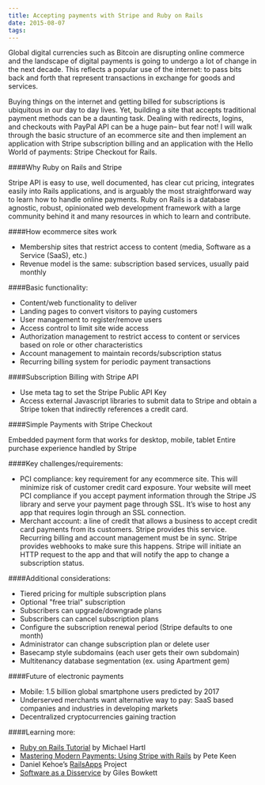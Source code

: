 ```yaml
---
title: Accepting payments with Stripe and Ruby on Rails
date: 2015-08-07
tags:
---
```


Global digital currencies such as Bitcoin are disrupting online commerce and the landscape of digital payments is going to undergo a lot of change in the next decade. This reflects a popular use of the internet: to pass bits back and forth that represent transactions in exchange for goods and services.

Buying things on the internet and getting billed for subscriptions is ubiquitous in our day to day lives. Yet, building a site that accepts traditional payment methods can be a daunting task. Dealing with redirects, logins, and checkouts with PayPal API can be a huge pain– but fear not! I will walk through the basic structure of an ecommerce site and then implement an application with Stripe subscription billing and an application with the Hello World of payments: Stripe Checkout for Rails.

####Why Ruby on Rails and Stripe

Stripe API is easy to use, well documented, has clear cut pricing, integrates easily into Rails applications, and is arguably the most straightforward way to learn how to handle online payments. Ruby on Rails is a database agnostic, robust, opinionated web development framework with a large community behind it and many  resources in which to learn and contribute.

####How ecommerce sites work

* Membership sites that restrict access to content (media, Software as a Service (SaaS), etc.)
* Revenue model is the same: subscription based services, usually paid monthly

####Basic functionality:

* Content/web functionality to deliver
* Landing pages to convert visitors to paying customers
* User management to register/remove users
* Access control to limit site wide access
* Authorization management to restrict access to content or services based on role or other characteristics
* Account management to maintain records/subscription status
* Recurring billing system for periodic payment transactions

####Subscription Billing with Stripe API

* Use meta tag to set the Stripe Public API Key 
* Access external Javascript libraries to submit data to Stripe and obtain a Stripe token that indirectly references a credit card.

####Simple Payments with Stripe Checkout

Embedded payment form that works for desktop, mobile, tablet
Entire purchase experience handled by Stripe

####Key challenges/requirements:

* PCI compliance: key requirement for any ecommerce site. This will minimize risk of customer credit card exposure. Your website will meet PCI compliance if you accept payment information through the Stripe JS library and serve your payment page through SSL. It’s wise to host any app that requires login through an SSL connection. 
* Merchant account: a line of credit that allows a business to accept credit card payments from its customers. Stripe provides this service.
Recurring billing and account management must be in sync. Stripe provides webhooks to make sure this happens. Stripe will initiate an HTTP request to the app and that will notify the app to change a subscription status.

####Additional considerations:

* Tiered pricing for multiple subscription plans
* Optional "free trial" subscription
* Subscribers can upgrade/downgrade plans
* Subscribers can cancel subscription plans
* Configure the subscription renewal period (Stripe defaults to one month)
* Administrator can change subscription plan or delete user
* Basecamp style subdomains (each user gets their own subdomain)
* Multitenancy database segmentation (ex. using Apartment gem)

####Future of electronic payments

* Mobile: 1.5 billion global smartphone users predicted by 2017
* Underserved merchants want alternative way to pay: SaaS based companies and industries in developing markets
* Decentralized cryptocurrencies gaining traction

####Learning more: 

* [Ruby on Rails Tutorial](https://www.railstutorial.org/book) by Michael Hartl
* [Mastering Modern Payments: Using Stripe with Rails](https://www.masteringmodernpayments.com/) by Pete Keen
* Daniel Kehoe’s [RailsApps](http://railsapps.github.io/) Project
* [Software as a Disservice](http://gilesbowkett.blogspot.com/2013/10/new-ebook-software-as-disservice-fixing.html) by Giles Bowkett



